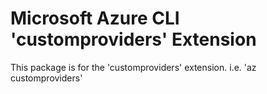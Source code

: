 Microsoft Azure CLI 'customproviders' Extension
==========================================

This package is for the 'customproviders' extension.
i.e. 'az customproviders'
